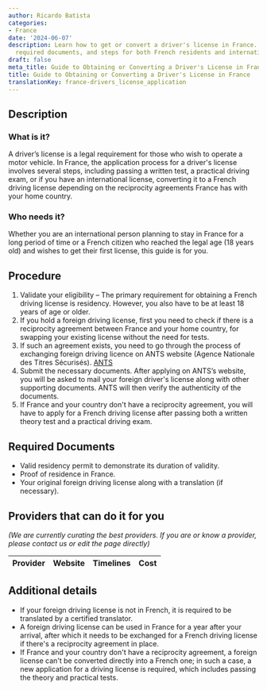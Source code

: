 ```yaml
---
author: Ricardo Batista
categories:
- France
date: '2024-06-07'
description: Learn how to get or convert a driver's license in France. Covers eligibility,
  required documents, and steps for both French residents and international holders.
draft: false
meta_title: Guide to Obtaining or Converting a Driver's License in France
title: Guide to Obtaining or Converting a Driver's License in France
translationKey: france-drivers_license_application
---
```


## Description
### What is it?
A driver’s license is a legal requirement for those who wish to operate a motor vehicle. In France, the application process for a driver's license involves several steps, including passing a written test, a practical driving exam, or if you have an international license, converting it to a French driving license depending on the reciprocity agreements France has with your home country.

### Who needs it?
Whether you are an international person planning to stay in France for a long period of time or a French citizen who reached the legal age (18 years old) and wishes to get their first license, this guide is for you.

## Procedure
1. Validate your eligibility – The primary requirement for obtaining a French driving license is residency. However, you also have to be at least 18 years of age or older.
2. If you hold a foreign driving license, first you need to check if there is a reciprocity agreement between France and your home country, for swapping your existing license without the need for tests.
3. If such an agreement exists, you need to go through the process of exchanging foreign driving licence on ANTS website (Agence Nationale des Titres Sécurisés). [ANTS](https://permisdeconduire.ants.gouv.fr/)
4. Submit the necessary documents. After applying on ANTS’s website, you will be asked to mail your foreign driver's license along with other supporting documents. ANTS will then verify the authenticity of the documents.
5. If France and your country don't have a reciprocity agreement, you will have to apply for a French driving license after passing both a written theory test and a practical driving exam.

## Required Documents
- Valid residency permit to demonstrate its duration of validity.
- Proof of residence in France.
- Your original foreign driving license along with a translation (if necessary).

## Providers that can do it for you

_(We are currently curating the best providers. If you are or know a provider, please contact us or edit the page directly)_

| Provider        |     Website     |     Timelines    |       Cost      |
| --------------- | --------------- |  :-------------: | :-------------: |

## Additional details
- If your foreign driving license is not in French, it is required to be translated by a certified translator.
- A foreign driving license can be used in France for a year after your arrival, after which it needs to be exchanged for a French driving license if there's a reciprocity agreement in place. 
- If France and your country don't have a reciprocity agreement, a foreign license can't be converted directly into a French one; in such a case, a new application for a driving license is required, which includes passing the theory and practical tests.